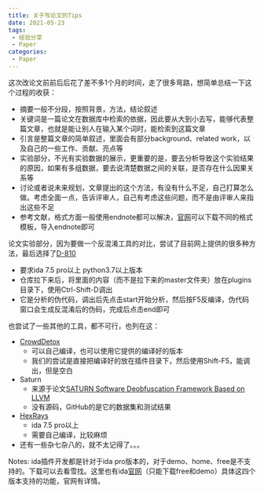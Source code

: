 ```yaml
---
title: 关于写论文的Tips
date: 2021-05-23
tags:
 - 经验分享
 - Paper
categories:
 - Paper
---
```


这次改论文前前后后花了差不多1个月的时间，走了很多弯路，想简单总结一下这个过程的收获：

* 摘要一般不分段，按照背景，方法，结论叙述
* 关键词是一篇论文在数据库中检索的依据，因此要从大到小去写，能够代表整篇文章，也就是能让别人在输入某个词时，能检索到这篇文章
* 引言是整篇文章的简单叙述，里面会有部分background、related work，以及自己的一些工作、贡献、亮点等
* 实验部分，不光有实验数据的展示，更重要的是，要去分析导致这个实验结果的原因，如果有多组数据，要去说清楚数据之间的关联，是否存在什么因果关系等
* 讨论或者说未来规划，文章提出的这个方法，有没有什么不足，自己打算怎么做。考虑全面一点，告诉评审人，自己有考虑这些问题，而不是由评审人来指出这些不足
* 参考文献，格式方面一般使用endnote都可以解决，[官网](https://endnote.com/downloads/styles)可以下载不同的格式模板，导入endnote即可

论文实验部分，因为要做一个反混淆工具的对比，尝试了目前网上提供的很多种方法，最后选择了[D-810](https://gitlab.com/eshard/d810+)

* 要求ida 7.5 pro以上 python3.7以上版本
* 仓库拉下来后，将里面的内容（而不是拉下来的master文件夹）放在plugins目录下，使用Ctrl-Shift-D调出
* 它是分析的伪代码，调出后先点击start开始分析，然后按F5反编译，伪代码窗口会生成反混淆后的伪码，完成后点击end即可

也尝试了一些其他的工具，都不可行，也列在这：

* [CrowdDetox](https://github.com/CrowdStrike/CrowdDetox)
  * 可以自己编译，也可以使用它提供的编译好的版本
  * 我们的尝试是直接把编译好的放在插件目录下，然后使用Shift-F5，能调出，但是空白
* Saturn
  * 来源于论文[SATURN Software Deobfuscation Framework Based on LLVM](https://arxiv.org/abs/1909.01752)
  * 没有源码，GitHub的是它的数据集和测试结果
* [HexRays](https://github.com/RolfRolles/HexRaysDeob)
  * ida 7.5 pro以上
  * 需要自己编译，比较麻烦
* 还有一些杂七杂八的，就不太记得了。。。

Notes: ida插件开发都是针对于ida pro版本的，对于demo、home、free是不支持的。下载可以去看雪找。这里也有ida[官网](https://hex-rays.com/ida-pro/)（只能下载free和demo）具体这四个版本支持的功能，官网有详情。
